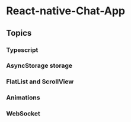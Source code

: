 # React-native-Chat-App
  ## Topics
  ### Typescript
  ### AsyncStorage storage
  ### FlatList and ScrollView
  ### Animations
  ### WebSocket
